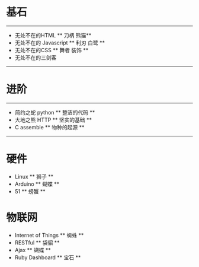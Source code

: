 
基石
====
 
 -------
 - 无处不在的HTML
   ** 刀柄     熊猫**
 - 无处不在的 Javascript
   ** 利刃     白鹭 **
 - 无处不在的CSS
   ** 舞者 装饰 **
 - 无处不在的三剑客
 
 -------
 
进阶
====
  
 --------
 
 - 简约之蛇 python
   ** 整洁的代码 **
 - 大地之熊 HTTP
   ** 坚实的基础 **
 - C assemble
   ** 物种的起源 **
 
 -------
 
硬件  
====
 
 - Linux
   ** 狮子 **
 - Arduino
   ** 蝴蝶 **
 - 51
   ** 螃蟹 **
   
物联网
====
 
 - Internet of Things
   ** 蜘蛛 **
 - RESTful
   ** 袋貂 **
 - Ajax
   ** 蝴蝶 **
 - Ruby Dashboard
   ** 宝石 **